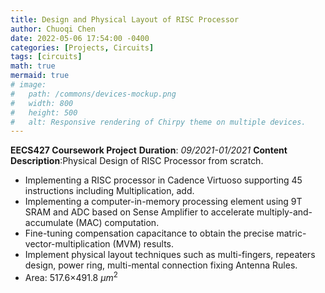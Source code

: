```yaml
---
title: Design and Physical Layout of RISC Processor 
author: Chuoqi Chen
date: 2022-05-06 17:54:00 -0400
categories: [Projects, Circuits]
tags: [circuits]
math: true
mermaid: true
# image:
#   path: /commons/devices-mockup.png
#   width: 800
#   height: 500
#   alt: Responsive rendering of Chirpy theme on multiple devices.
---
```


**EECS427 Coursework Project**
**Duration**: *09/2021-01/2021*
**Content Description**:Physical Design of RISC Processor from scratch.
- Implementing a RISC processor in Cadence Virtuoso supporting 45 instructions including Multiplication, add.
- Implementing a computer-in-memory processing element using 9T SRAM and ADC based on Sense Amplifier to accelerate multiply-and-accumulate (MAC) computation. 
- Fine-tuning compensation capacitance to obtain the precise matric-vector-multiplication (MVM) results.
- Implement physical layout techniques such as multi-fingers, repeaters design, power ring, multi-mental connection fixing Antenna Rules.
- Area: 517.6×491.8 $\mu m^2$   
